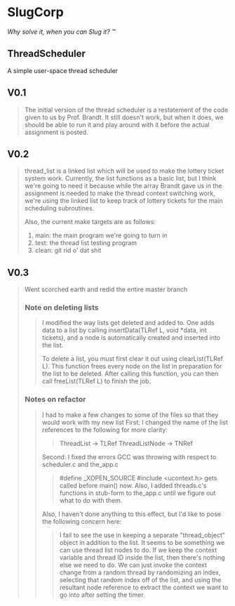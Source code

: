 SlugCorp
========
*Why solve it, when you can Slug it? &trade;*

ThreadScheduler
---------------

A simple user-space thread scheduler

## V0.1
> The initial version of the thread scheduler is a restatement of
> the code given to us by Prof. Brandt. It still doesn't work, but when
> it does, we should be able to run it and play around with it before the 
> actual assignment is posted.

## V0.2
> thread_list is a linked list which will be used to make the lottery ticket
> system work. Currently, the list functions as a basic list, but I think 
> we're going to need it because while the array Brandt gave us in the assignment
> is needed to make the thread context switching work, we're using the linked list
> to keep track of lottery tickets for the main scheduling subroutines.
>
> Also, the current make targets are as follows:
> 
> 1. main: the main program we're going to turn in
> 2. test: the thread list testing program
> 3. clean: git rid o' dat shit

## V0.3
> Went scorched earth and redid the entire master branch
>
> ### Note on deleting lists
>> I modified the way lists get deleted and added to. One adds data to a list by calling 
>> insertData(TLRef L, void *data, int tickets), and a node is automatically created
>> and inserted into the list.
>>
>> To delete a list, you must first clear it out using clearList(TLRef L). This function
>> frees every node on the list in preparation for the list to be deleted. After calling this
>> function, you can then call freeList(TLRef L) to finish the job.
>
> ### Notes on refactor
>> I had to make a few changes to some of the files so that they would work with my new list
>> First: I changed the name of the list references to the following for more clarity:
>>> ThreadList      -> TLRef
>>> ThreadListNode  -> TNRef
>>
>> Second: I fixed the errors GCC was throwing with respect to scheduler.c and the_app.c
>>> #define _XOPEN_SOURCE
>>> #include <ucontext.h>
>> gets called before main() now. Also, I added threads.c's functions in stub-form to the_app.c
>> until we figure out what to do with them.
>>
>> Also, I haven't done anything to this effect, but I'd like to pose the following concern here: 
>>> I fail to see the use in keeping a separate "thread_object" object in addition to the list. It seems
>>> to be something we can use thread list nodes to do. If we keep the context variable and thread ID 
>>> inside the list, then there's nothing else we need to do. We can just invoke the context change
>>> from a random thread by randomizing an index, selecting that random index off of the list, and 
>>> using the resultant node reference to extract the context we want to go into after setting the timer. 